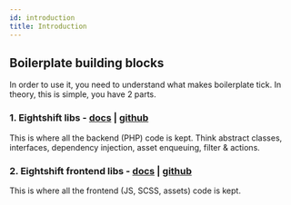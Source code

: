 ```yaml
---
id: introduction
title: Introduction
---
```


## Boilerplate building blocks

In order to use it, you need to understand what makes boilerplate tick. In theory, this is simple, you have 2 parts.

### 1. Eightshift libs - [docs](libs.md) | [github](https://github.com/infinum/eightshift-libs)

This is where all the backend (PHP) code is kept. Think abstract classes, interfaces, dependency injection, asset enqueuing, filter & actions.

### 2. Eightshift frontend libs - [docs](frontend-libs.md) | [github](https://github.com/infinum/eightshift-frontend-libs)

This is where all the frontend (JS, SCSS, assets) code is kept.
